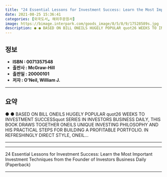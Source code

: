 ```yaml
---
title: "24 Essential Lessons for Investment Success: Learn the Most Important Investment Techniques from the Founder of Investors Business Daily (Paperback)"
date: 2021-08-25 15:36:41
categories: [외국도서, 해외주문원서]
image: https://bimage.interpark.com/goods_image/8/5/8/9/17528589s.jpg
description: ● ● BASED ON BILL ONEILS HUGELY POPULAR quot26 WEEKS TO INVESTMENT SUCCESSquot SERIES IN INVESTORS BUSINESS DAILY, THIS BOOK DRAWS TOGETHER ONEILS UNIQUE INVE
---
```


## **정보**

- **ISBN : 0071357548**
- **출판사 : McGraw-Hill**
- **출판일 : 20000101**
- **저자 : O'Neil, William J.**

------



## **요약**

●  ●  BASED ON BILL ONEILS HUGELY POPULAR quot26 WEEKS TO INVESTMENT SUCCESSquot SERIES IN INVESTORS BUSINESS DAILY, THIS BOOK DRAWS TOGETHER ONEILS UNIQUE INVESTING PHILOSOPHY AND HIS PRACTICAL STEPS FOR BUILDING A PROFITABLE PORTFOLIO. IN REFRESHINGLY DIRECT STYLE, ONEIL... 

------



------


24 Essential Lessons for Investment Success: Learn the Most Important Investment Techniques from the Founder of Investors Business Daily (Paperback) 

------


